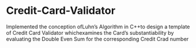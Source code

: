 # Credit-Card-Validator
Implemented the conception ofLuhn’s Algorithm in C++to design a template of Credit Card Validator whichexamines the Card’s substantiability by evaluating the Double Even Sum for the corresponding Credit Crad number
